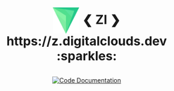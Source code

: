 <h1 align="center">
  <p><a href="https://github.com/z-shell/zi">
  <img align="center" src="https://raw.githubusercontent.com/z-shell/zi/main/docs/images/logo.svg" alt="Logo" width="60px" height="60px"></a>
  ❮ ZI ❯ https://z.digitalclouds.dev :sparkles: </p>
</h1>

<div align="center">
  <p>
    <a href="https://github.com/z-shell/docs/actions/workflows/code.yml">
      <img align="center" src="https://github.com/z-shell/docs/actions/workflows/code.yml/badge.svg" alt="Code Documentation" />
    </a>
  </p>
</div>
